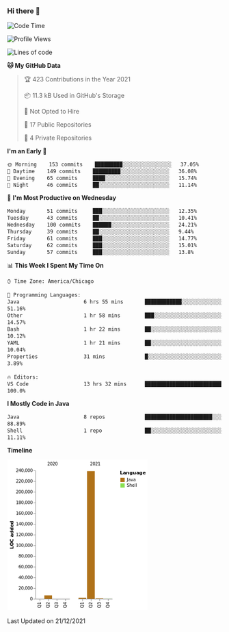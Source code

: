 ### Hi there 👋


<!--START_SECTION:waka-->
![Code Time](http://img.shields.io/badge/Code%20Time-1%2C872%20hrs%2036%20mins-blue)

![Profile Views](http://img.shields.io/badge/Profile%20Views-0-blue)

![Lines of code](https://img.shields.io/badge/From%20Hello%20World%20I%27ve%20Written-249%20Thousand%20lines%20of%20code-blue)

**🐱 My GitHub Data** 

> 🏆 423 Contributions in the Year 2021
 > 
> 📦 11.3 kB Used in GitHub's Storage 
 > 
> 🚫 Not Opted to Hire
 > 
> 📜 17 Public Repositories 
 > 
> 🔑 4 Private Repositories  
 > 
**I'm an Early 🐤** 

```text
🌞 Morning    153 commits    █████████░░░░░░░░░░░░░░░░   37.05% 
🌆 Daytime    149 commits    █████████░░░░░░░░░░░░░░░░   36.08% 
🌃 Evening    65 commits     ████░░░░░░░░░░░░░░░░░░░░░   15.74% 
🌙 Night      46 commits     ██░░░░░░░░░░░░░░░░░░░░░░░   11.14%

```
📅 **I'm Most Productive on Wednesday** 

```text
Monday       51 commits     ███░░░░░░░░░░░░░░░░░░░░░░   12.35% 
Tuesday      43 commits     ██░░░░░░░░░░░░░░░░░░░░░░░   10.41% 
Wednesday    100 commits    ██████░░░░░░░░░░░░░░░░░░░   24.21% 
Thursday     39 commits     ██░░░░░░░░░░░░░░░░░░░░░░░   9.44% 
Friday       61 commits     ███░░░░░░░░░░░░░░░░░░░░░░   14.77% 
Saturday     62 commits     ███░░░░░░░░░░░░░░░░░░░░░░   15.01% 
Sunday       57 commits     ███░░░░░░░░░░░░░░░░░░░░░░   13.8%

```


📊 **This Week I Spent My Time On** 

```text
⌚︎ Time Zone: America/Chicago

💬 Programming Languages: 
Java                     6 hrs 55 mins       ████████████░░░░░░░░░░░░░   51.16% 
Other                    1 hr 58 mins        ███░░░░░░░░░░░░░░░░░░░░░░   14.57% 
Bash                     1 hr 22 mins        ██░░░░░░░░░░░░░░░░░░░░░░░   10.12% 
YAML                     1 hr 21 mins        ██░░░░░░░░░░░░░░░░░░░░░░░   10.04% 
Properties               31 mins             █░░░░░░░░░░░░░░░░░░░░░░░░   3.89%

🔥 Editors: 
VS Code                  13 hrs 32 mins      █████████████████████████   100.0%

```

**I Mostly Code in Java** 

```text
Java                     8 repos             ██████████████████████░░░   88.89% 
Shell                    1 repo              ██░░░░░░░░░░░░░░░░░░░░░░░   11.11%

```


**Timeline**

![Chart not found](https://raw.githubusercontent.com/powercasgamer/powercasgamer/master/charts/bar_graph.png) 


 Last Updated on 21/12/2021
<!--END_SECTION:waka-->

